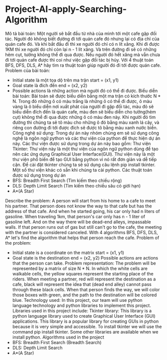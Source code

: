 # Project-AI-apply-Searching-Algorithm
Mô tả bài toán: Một người sẽ bắt đầu từ nhà của mình tới một cafe gặp đối tác. Người đó không biết đường đi tới quán cafe đó nhưng lại có địa chỉ của quán cafe đó. Và khi bắt đầu đi thì xe người đó chỉ có n lít xăng. Khi đi được 1KM thì xe người đó chỉ còn lại n - 1 lit xăng. Và trên đường đi sẽ có những hẻm cụt, tường không thể đi qua được. Nếu người đó hết xăng mà vẫn chưa đi tới quán cafe được thì coi như việc gặp đối tác bị hủy. Với 4 thuật toán BFS, DFS, DLS, A* hãy tìm ra thuật toán giúp người đó đi tới được quán cafe.
Problem của bài toán:
- Initial state là một tọa dộ trên ma trận start = (x1, y1)
- Goal state là đích đến end = (x2, y2)
- Possible actions là những action mà người đó có thể đi được.
Biểu diễn bài toán: Bài toán sẽ được biểu diễn bằng một ma trận có kích thước N * N. Trong đó những ô có màu trắng là những ô có thể đi được, ô màu vàng là ô biểu diễn nơi xuất phát của người đi gặp đối tác, màu đỏ sẽ biểu diễn đích đến là quán cafe, màu đen sẽ biểu diễn cho tưởng(hẻm cụt) không thể đi qua được những ô có màu đen này. Khi người đó tìm đường thì chúng ta sẽ tô màu cho những ô đó bằng màu xanh lá cây, và riêng con đường đi tới được đích sẽ được tô bằng màu xanh nước biển.
Công nghệ sử dụng: Trong dự án này nhóm chúng em sẽ sử dụng công nghệ là ngôn ngữ python và các thư viện của python để thực hiện dự án này. Các thư viện được sử dụng trong dự án này bao gồm:
Thư viện Tkinter: Thư viện này là một thư viện của ngôn ngữ python dùng để tạo nên các ứng dụng Graphical User Interface(GUI). Thư viện này là một thư viện phổ biến để tạo GUI bằng python vì nó rất đơn giản và dễ tiếp cận. Để cài đặt tkinter chúng ta sẽ sử dụng câu lệnh pip install tkinter.
Một số thư viện khác có sẵn khi chúng ta cài python.
Các thuật toán được sử dụng trong dự án
- BFS: Breadth First Search (Tìm kiếm theo chiều rộng)
- DLS: Depth Limit Search (Tìm kiếm theo chiều sâu có giới hạn)
- A*(A Star)


Describe the problem: A person will start from his home to a cafe to meet his partner. That person does not know the way to that cafe but has the address of that cafe. And when he started going, his car only had n liters of gasoline. When traveling 1km, that person's car only has n - 1 liter of gasoline left. And on the way there will be dead-end alleys, impassable walls. If that person runs out of gas but still can't go to the cafe, the meeting with the partner is considered canceled. With 4 algorithms BFS, DFS, DLS, A* let's find the algorithm that helps that person reach the cafe.
Problem of the problem:
- Initial state is a coordinate on the matrix start = (x1, y1)
- Goal state is the destination end = (x2, y2)
Possible actions are actions that the person can take.
Problem representation: The problem will be represented by a matrix of size N * N. In which the white cells are walkable cells, the yellow squares represent the starting place of the riders. When meeting a partner, red will represent the destination as a cafe, black will represent the idea that (dead end alley) cannot pass through these black cells. When that person finds the way, we will color those boxes with green, and the path to the destination will be colored blue.
Technology used: In this project, our team will use python language technology and python libraries to implement this project. Libraries used in this project include:
Tkinter library: This library is a python language library used to create Graphical User Interface (GUI) applications. This library is a popular library for creating GUIs in python because it is very simple and accessible. To install tkinter we will use the command pip install tkinter.
Some other libraries are available when we install python.
Algorithms used in the project
- BFS: Breadth First Search (Breadth Search)
- DLS: Depth Limit Search
- A*(A Star)
